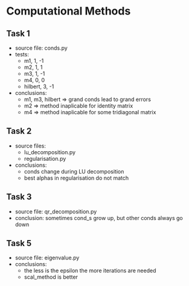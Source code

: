 # Computational Methods

## Task 1

- source file: conds.py
- tests:
	- m1, 1, -1
	- m2, 1, 1
	- m3, 1, -1
	- m4, 0, 0
	- hilbert, 3, -1
- conclusions:
	- m1, m3, hilbert => grand conds lead to grand errors
	- m2 => method inaplicable for identity matrix
	- m4 => method inaplicable for some tridiagonal matrix

## Task 2

- source files:
	- lu_decomposition.py
	- regularisation.py
- conclusions:
	- conds change during LU decomposition
	- best alphas in regularisation do not match

## Task 3

- source file: qr_decomposition.py
- conclusion: sometimes cond_s grow up, but other conds always go down

## Task 5

- source file: eigenvalue.py
- conclusions:
	- the less is the epsilon the more iterations are needed
	- scal_method is better

